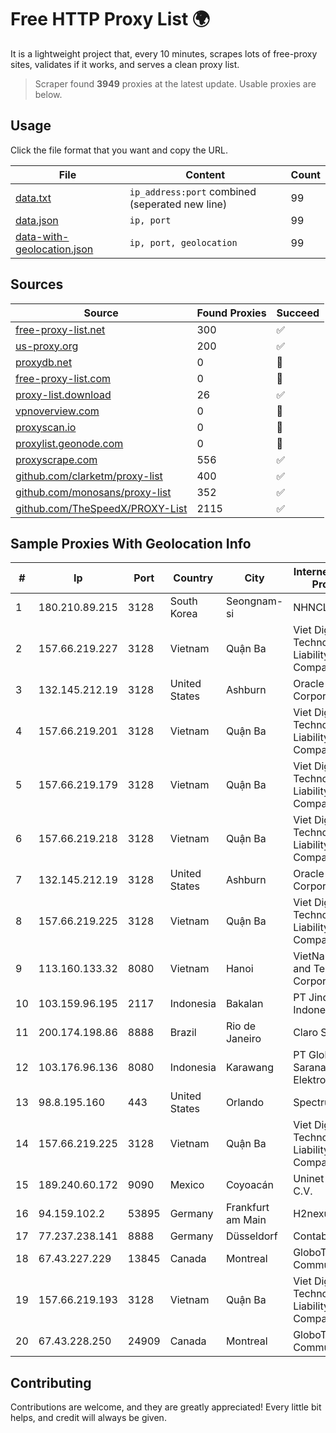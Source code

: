 
# Free HTTP Proxy List 🌍

It is a lightweight project that, every 10 minutes, scrapes lots of free-proxy sites, validates if it works, and serves a clean proxy list.


> Scraper found **3949** proxies at the latest update. Usable proxies are below.

## Usage

Click the file format that you want and copy the URL.


|File|Content|Count|
|----|-------|-----|
|[data.txt](https://raw.githubusercontent.com/themiralay/Proxy-List-World/master/data.txt)|`ip_address:port` combined (seperated new line)|99|
|[data.json](https://raw.githubusercontent.com/themiralay/Proxy-List-World/master/data.json)|`ip, port`|99|
|[data-with-geolocation.json](https://raw.githubusercontent.com/themiralay/Proxy-List-World/master/data-with-geolocation.json)|`ip, port, geolocation`|99|

## Sources

|Source|Found Proxies|Succeed|
|------|-------------|-------|
|[free-proxy-list.net](https://free-proxy-list.net)|300|✅|
|[us-proxy.org](https://www.us-proxy.org)|200|✅|
|[proxydb.net](http://proxydb.net)|0|🚫|
|[free-proxy-list.com](https://free-proxy-list.com/?page=&port=&type%5B%5D=http&type%5B%5D=https&up_time=0&search=Search)|0|🚫|
|[proxy-list.download](https://www.proxy-list.download/HTTP)|26|✅|
|[vpnoverview.com](https://vpnoverview.com/privacy/anonymous-browsing/free-proxy-servers)|0|🚫|
|[proxyscan.io](https://www.proxyscan.io)|0|🚫|
|[proxylist.geonode.com](https://proxylist.geonode.com/api/proxy-list?limit=300&page=1&sort_by=lastChecked&sort_type=desc&protocols=http,https)|0|🚫|
|[proxyscrape.com](https://api.proxyscrape.com/v2/?request=displayproxies&protocol=http&timeout=10000&country=all&ssl=all&anonymity=all)|556|✅|
|[github.com/clarketm/proxy-list](https://raw.githubusercontent.com/clarketm/proxy-list/master/proxy-list-raw.txt)|400|✅|
|[github.com/monosans/proxy-list](https://raw.githubusercontent.com/monosans/proxy-list/main/proxies/http.txt)|352|✅|
|[github.com/TheSpeedX/PROXY-List](https://raw.githubusercontent.com/TheSpeedX/PROXY-List/master/http.txt)|2115|✅|


## Sample Proxies With Geolocation Info

|#|Ip|Port|Country|City|Internet Service Provider|
|-|--|----|-------|----|-------------------------|
|1|180.210.89.215|3128|South Korea|Seongnam-si|NHNCLOUD|
|2|157.66.219.227|3128|Vietnam|Quận Ba|Viet Digital Technology Liability Company|
|3|132.145.212.19|3128|United States|Ashburn|Oracle Corporation|
|4|157.66.219.201|3128|Vietnam|Quận Ba|Viet Digital Technology Liability Company|
|5|157.66.219.179|3128|Vietnam|Quận Ba|Viet Digital Technology Liability Company|
|6|157.66.219.218|3128|Vietnam|Quận Ba|Viet Digital Technology Liability Company|
|7|132.145.212.19|3128|United States|Ashburn|Oracle Corporation|
|8|157.66.219.225|3128|Vietnam|Quận Ba|Viet Digital Technology Liability Company|
|9|113.160.133.32|8080|Vietnam|Hanoi|VietNam Post and Telecom Corporation|
|10|103.159.96.195|2117|Indonesia|Bakalan|PT Jinde Grup Indonesia|
|11|200.174.198.86|8888|Brazil|Rio de Janeiro|Claro S.A|
|12|103.176.96.136|8080|Indonesia|Karawang|PT Global Sarana Elektronika|
|13|98.8.195.160|443|United States|Orlando|Spectrum|
|14|157.66.219.225|3128|Vietnam|Quận Ba|Viet Digital Technology Liability Company|
|15|189.240.60.172|9090|Mexico|Coyoacán|Uninet S.A. de C.V.|
|16|94.159.102.2|53895|Germany|Frankfurt am Main|H2nexus LTD|
|17|77.237.238.141|8888|Germany|Düsseldorf|Contabo GmbH|
|18|67.43.227.229|13845|Canada|Montreal|GloboTech Communications|
|19|157.66.219.193|3128|Vietnam|Quận Ba|Viet Digital Technology Liability Company|
|20|67.43.228.250|24909|Canada|Montreal|GloboTech Communications|



## Contributing

Contributions are welcome, and they are greatly appreciated! Every
little bit helps, and credit will always be given.


